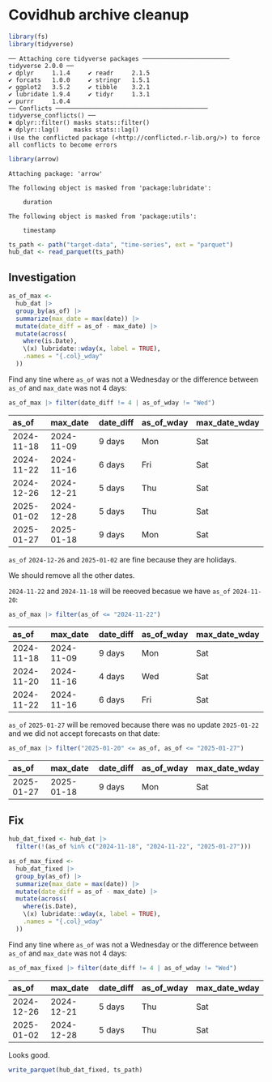 # Covidhub archive cleanup


``` r
library(fs)
library(tidyverse)
```

    ── Attaching core tidyverse packages ──────────────────────── tidyverse 2.0.0 ──
    ✔ dplyr     1.1.4     ✔ readr     2.1.5
    ✔ forcats   1.0.0     ✔ stringr   1.5.1
    ✔ ggplot2   3.5.2     ✔ tibble    3.2.1
    ✔ lubridate 1.9.4     ✔ tidyr     1.3.1
    ✔ purrr     1.0.4     
    ── Conflicts ────────────────────────────────────────── tidyverse_conflicts() ──
    ✖ dplyr::filter() masks stats::filter()
    ✖ dplyr::lag()    masks stats::lag()
    ℹ Use the conflicted package (<http://conflicted.r-lib.org/>) to force all conflicts to become errors

``` r
library(arrow)
```


    Attaching package: 'arrow'

    The following object is masked from 'package:lubridate':

        duration

    The following object is masked from 'package:utils':

        timestamp

``` r
ts_path <- path("target-data", "time-series", ext = "parquet")
hub_dat <- read_parquet(ts_path)
```

## Investigation

``` r
as_of_max <-
  hub_dat |>
  group_by(as_of) |>
  summarize(max_date = max(date)) |>
  mutate(date_diff = as_of - max_date) |>
  mutate(across(
    where(is.Date),
    \(x) lubridate::wday(x, label = TRUE),
    .names = "{.col}_wday"
  ))
```

Find any tine where `as_of` was not a Wednesday or the difference
between `as_of` and `max_date` was not 4 days:

``` r
as_of_max |> filter(date_diff != 4 | as_of_wday != "Wed")
```

| as_of      | max_date   | date_diff | as_of_wday | max_date_wday |
|:-----------|:-----------|:----------|:-----------|:--------------|
| 2024-11-18 | 2024-11-09 | 9 days    | Mon        | Sat           |
| 2024-11-22 | 2024-11-16 | 6 days    | Fri        | Sat           |
| 2024-12-26 | 2024-12-21 | 5 days    | Thu        | Sat           |
| 2025-01-02 | 2024-12-28 | 5 days    | Thu        | Sat           |
| 2025-01-27 | 2025-01-18 | 9 days    | Mon        | Sat           |

`as_of` `2024-12-26` and `2025-01-02` are fine because they are
holidays.

We should remove all the other dates.

`2024-11-22` and `2024-11-18` will be reeoved becasue we have `as_of`
`2024-11-20`:

``` r
as_of_max |> filter(as_of <= "2024-11-22")
```

| as_of      | max_date   | date_diff | as_of_wday | max_date_wday |
|:-----------|:-----------|:----------|:-----------|:--------------|
| 2024-11-18 | 2024-11-09 | 9 days    | Mon        | Sat           |
| 2024-11-20 | 2024-11-16 | 4 days    | Wed        | Sat           |
| 2024-11-22 | 2024-11-16 | 6 days    | Fri        | Sat           |

`as_of` `2025-01-27` will be removed because there was no update
`2025-01-22` and we did not accept forecasts on that date:

``` r
as_of_max |> filter("2025-01-20" <= as_of, as_of <= "2025-01-27")
```

| as_of      | max_date   | date_diff | as_of_wday | max_date_wday |
|:-----------|:-----------|:----------|:-----------|:--------------|
| 2025-01-27 | 2025-01-18 | 9 days    | Mon        | Sat           |

## Fix

``` r
hub_dat_fixed <- hub_dat |>
  filter(!(as_of %in% c("2024-11-18", "2024-11-22", "2025-01-27")))
```

``` r
as_of_max_fixed <-
  hub_dat_fixed |>
  group_by(as_of) |>
  summarize(max_date = max(date)) |>
  mutate(date_diff = as_of - max_date) |>
  mutate(across(
    where(is.Date),
    \(x) lubridate::wday(x, label = TRUE),
    .names = "{.col}_wday"
  ))
```

Find any tine where `as_of` was not a Wednesday or the difference
between `as_of` and `max_date` was not 4 days:

``` r
as_of_max_fixed |> filter(date_diff != 4 | as_of_wday != "Wed")
```

| as_of      | max_date   | date_diff | as_of_wday | max_date_wday |
|:-----------|:-----------|:----------|:-----------|:--------------|
| 2024-12-26 | 2024-12-21 | 5 days    | Thu        | Sat           |
| 2025-01-02 | 2024-12-28 | 5 days    | Thu        | Sat           |

Looks good.

``` r
write_parquet(hub_dat_fixed, ts_path)
```
